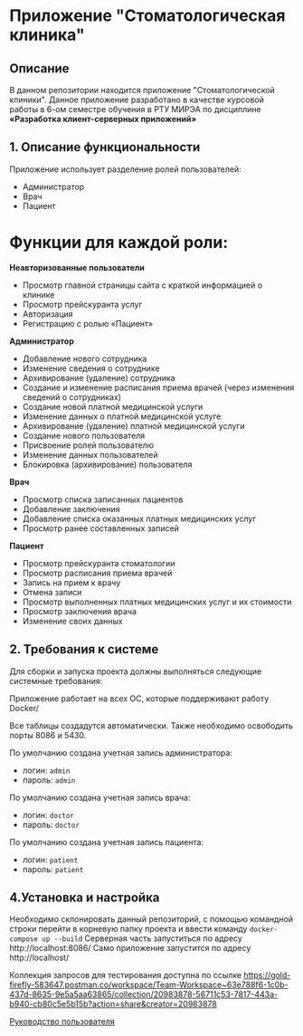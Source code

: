 # Приложение "Стоматологическая клиника"


## Описание
В данном репозитории находится приложение "Стоматологической клиники". Данное приложение разработано в качестве курсовой работы в 6-ом семестре обучения в РТУ МИРЭА по дисциплине **«Разработка клиент-серверных приложений»**
##  1. Описание функциональности

Приложение использует разделение ролей пользователей:
- Администратор
- Врач
- Пациент

# Функции для каждой роли:

**Неавторизованные пользователи**
- Просмотр главной страницы сайта с краткой информацией о клинике
- Просмотр прейскуранта услуг
- Авторизация
- Регистрацию с ролью «Пациент»

**Администратор**
- Добавление нового сотрудника
- Изменение сведения о сотруднике
- Архивирование (удаление) сотрудника
- Создание и изменение расписания приема врачей (через изменения сведений о сотрудниках)
- Создание новой платной медицинской услуги
- Изменение данных о платной медицинской услуге
- Архивирование (удаление) платной медицинской услуги
- Создание нового пользователя
- Присвоение ролей пользователю
- Изменение данных пользователей
- Блокировка (архивирование) пользователя

**Врач**
- Просмотр списка записанных пациентов
- Добавление заключения
- Добавление списка оказанных платных медицинских услуг
- Просмотр ранее составленных записей

**Пациент**
- Просмотр прейскуранта стоматологии
- Просмотр расписания приема врачей
- Запись на прием к врачу
- Отмена записи
- Просмотр выполненных платных медицинских услуг и их стоимости
- Просмотр заключения врача
- Изменение своих данных

##  2. Требования к системе

Для сборки и запуска проекта должны выполняться следующие системные требования:

Приложение работает на всех ОС, которые поддерживают работу Docker/

Все таблицы создадутся автоматически.
Также необходимо освободить порты 8086 и 5430.

По умолчанию создана учетная запись администратора:
- логин: `admin`
- пароль: `admin`

По умолчанию создана учетная запись врача:
- логин: `doctor`
- пароль: `doctor`

По умолчанию создана учетная запись пациента:
- логин: `patient`
- пароль: `patient`


## 4.Установка и настройка

Необходимо склонировать данный репозиторий, с помощью командной строки перейти в корневую папку проекта и ввести команду `docker-compose up --build`
Серверная часть запуститься по адресу http://localhost:8086/
Само приложение запустится по адресу  http://localhost/

Коллекция запросов для тестирования доступна по ссылке https://gold-firefly-583647.postman.co/workspace/Team-Workspace~63e788f6-1c0b-437d-8635-9e5a5aa63865/collection/20983878-56711c53-7817-443a-b940-cb80c5e5b15b?action=share&creator=20983878

[Руководство пользователя][doc]

[doc]: Руководство%20пользователя.pdf
